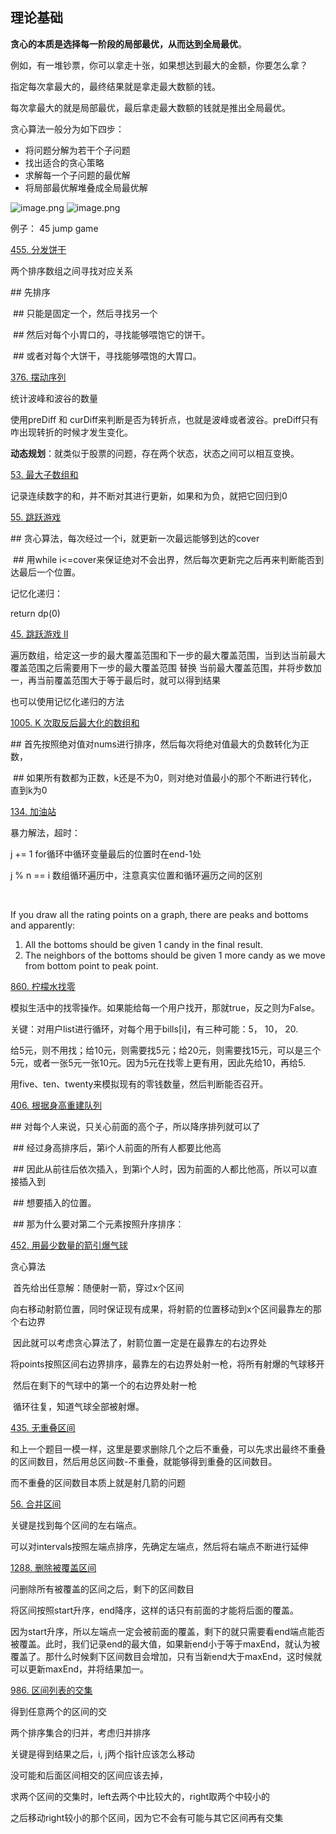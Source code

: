 ## 理论基础

**贪心的本质是选择每一阶段的局部最优，从而达到全局最优**。

例如，有一堆钞票，你可以拿走十张，如果想达到最大的金额，你要怎么拿？

指定每次拿最大的，最终结果就是拿走最大数额的钱。

每次拿最大的就是局部最优，最后拿走最大数额的钱就是推出全局最优。



贪心算法一般分为如下四步：

- 将问题分解为若干个子问题
- 找出适合的贪心策略
- 求解每一个子问题的最优解
- 将局部最优解堆叠成全局最优解



<img src="https://inews.gtimg.com/newsapp_ls/0/14504237272/0.jiketuchuang.png" alt="image.png" title="image.png" />

<img src="https://inews.gtimg.com/newsapp_ls/0/14504248431/0.jiketuchuang.png" alt="image.png" title="image.png" />



例子： 45 jump game



[455. 分发饼干](https://leetcode-cn.com/problems/assign-cookies/)

两个排序数组之间寻找对应关系

\## 先排序

​    \## 只能是固定一个，然后寻找另一个

​    \## 然后对每个小胃口的，寻找能够喂饱它的饼干。

​    \## 或者对每个大饼干，寻找能够喂饱的大胃口。



[376. 摆动序列](https://leetcode-cn.com/problems/wiggle-subsequence/)

统计波峰和波谷的数量

使用preDiff 和 curDiff来判断是否为转折点，也就是波峰或者波谷。preDiff只有咋出现转折的时候才发生变化。

**动态规划**：就类似于股票的问题，存在两个状态，状态之间可以相互变换。



[53. 最大子数组和](https://leetcode-cn.com/problems/maximum-subarray/)

记录连续数字的和，并不断对其进行更新，如果和为负，就把它回归到0



[55. 跳跃游戏](https://leetcode-cn.com/problems/jump-game/)

\## 贪心算法，每次经过一个i，就更新一次最远能够到达的cover

​    \## 用while i<=cover来保证绝对不会出界，然后每次更新完之后再来判断能否到达最后一个位置。

记忆化递归：

return dp(0)



[45. 跳跃游戏 II](https://leetcode-cn.com/problems/jump-game-ii/)

遍历数组，给定这一步的最大覆盖范围和下一步的最大覆盖范围，当到达当前最大覆盖范围之后需要用下一步的最大覆盖范围 替换 当前最大覆盖范围，并将步数加一，再当前覆盖范围大于等于最后时，就可以得到结果

也可以使用记忆化递归的方法



[1005. K 次取反后最大化的数组和](https://leetcode-cn.com/problems/maximize-sum-of-array-after-k-negations/)

\## 首先按照绝对值对nums进行排序，然后每次将绝对值最大的负数转化为正数，

​    \## 如果所有数都为正数，k还是不为0，则对绝对值最小的那个不断进行转化，直到k为0



[134. 加油站](https://leetcode-cn.com/problems/gas-station/)

暴力解法，超时：

j += 1 for循环中循环变量最后的位置时在end-1处

j % n == i 数组循环遍历中，注意真实位置和循环遍历之间的区别



​    

If you draw all the rating points on a graph, there are peaks and bottoms and apparently:

1. All the bottoms should be given 1 candy in the final result.
2. The neighbors of the bottoms should be given 1 more candy as we move from bottom point to peak point.

[860. 柠檬水找零](https://leetcode-cn.com/problems/lemonade-change/)

模拟生活中的找零操作。如果能给每一个用户找开，那就true，反之则为False。

关键：对用户list进行循环，对每个用于bills[i]，有三种可能：5， 10， 20.

给5元，则不用找；给10元，则需要找5元；给20元，则需要找15元，可以是三个5元，或者一张5元一张10元。因为5元在找零上更有用，因此先给10，再给5.

用five、ten、twenty来模拟现有的零钱数量，然后判断能否召开。



[406. 根据身高重建队列](https://leetcode-cn.com/problems/queue-reconstruction-by-height/)

\## 对每个人来说，只关心前面的高个子，所以降序排列就可以了

​    \## 经过身高排序后，第i个人前面的所有人都要比他高

​    \## 因此从前往后依次插入，到第i个人时，因为前面的人都比他高，所以可以直接插入到

​    \## 想要插入的位置。

​    \## 那为什么要对第二个元素按照升序排序：





[452. 用最少数量的箭引爆气球](https://leetcode-cn.com/problems/minimum-number-of-arrows-to-burst-balloons/)

 贪心算法

​    首先给出任意解：随便射一箭，穿过x个区间

​    向右移动射箭位置，同时保证现有成果，将射箭的位置移动到x个区间最靠左的那个右边界

​    因此就可以考虑贪心算法了，射箭位置一定是在最靠左的右边界处

​    将points按照区间右边界排序，最靠左的右边界处射一枪，将所有射爆的气球移开

​    然后在剩下的气球中的第一个的右边界处射一枪

​    循环往复，知道气球全部被射爆。



[435. 无重叠区间](https://leetcode-cn.com/problems/non-overlapping-intervals/)

和上一个题目一模一样，这里是要求删除几个之后不重叠，可以先求出最终不重叠的区间数目，然后用总区间数-不重叠，就能够得到重叠的区间数目。

而不重叠的区间数目本质上就是射几箭的问题



[56. 合并区间](https://leetcode-cn.com/problems/merge-intervals/)

关键是找到每个区间的左右端点。

可以对intervals按照左端点排序，先确定左端点，然后将右端点不断进行延伸



[1288. 删除被覆盖区间](https://leetcode.cn/problems/remove-covered-intervals/)

问删除所有被覆盖的区间之后，剩下的区间数目

将区间按照start升序，end降序，这样的话只有前面的才能将后面的覆盖。

因为start升序，所以左端点一定会被前面的覆盖，剩下的就只需要看end端点能否被覆盖。此时，我们记录end的最大值，如果新end小于等于maxEnd，就认为被覆盖了。那什么时候剩下区间数目会增加，只有当新end大于maxEnd，这时候就可以更新maxEnd，并将结果加一。



[986. 区间列表的交集](https://leetcode.cn/problems/interval-list-intersections/)

得到任意两个的区间的交

两个排序集合的归并，考虑归并排序

关键是得到结果之后，i, j两个指针应该怎么移动

没可能和后面区间相交的区间应该去掉，

求两个区间的交集时，left去两个中比较大的，right取两个中较小的

之后移动right较小的那个区间，因为它不会有可能与其它区间再有交集
